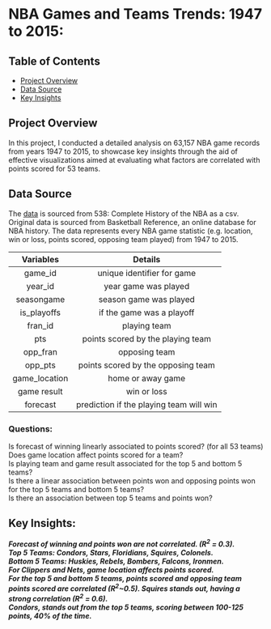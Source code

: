 # NBA Games and Teams Trends: 1947 to 2015:

## Table of Contents
- [Project Overview](#projectoverview)
- [Data Source](#datasource)
- [Key Insights](#keyinsights)

## Project Overview
In this project, I conducted a detailed analysis on 63,157 NBA game records from years 1947 to 2015, to showcase key insights through the aid of effective visualizations aimed at evaluating  what factors are correlated with points scored for 53 teams.

## Data Source
The [data](https://data.fivethirtyeight.com) is sourced from 538: Complete History of the NBA as a csv. Original data is sourced from Basketball Reference, an online database for NBA history. The data represents every NBA game statistic (e.g. location, win or loss, points scored, opposing team played) from 1947 to 2015.

| Variables | Details  | 
| :-----: | :---: |
| game_id | unique identifier for game |
| year_id | year game was played |
| seasongame | season game was played |
| is_playoffs | if the game was a playoff |
| fran_id | playing team |
| pts | points scored by the playing team | 
| opp_fran | opposing team |
| opp_pts | points scored by the opposing team |
| game_location | home or away game|
| game result | win or loss|
| forecast | prediction if the playing team will win |

### Questions:
Is forecast of winning linearly associated to points scored? (for all 53 teams) <br>
Does game location affect points scored for a team?<br>
Is playing team and game result associated for the top 5 and bottom 5 teams?<br>
Is there a linear association between points won and opposing points won for the top 5 teams and bottom 5 teams?<br>
Is there an association between top 5 teams and points won?<br>

## Key Insights:
***Forecast of winning and points won are not correlated. (R<sup>2</sup> = 0.3).***<br>
***Top 5 Teams: Condors, Stars, Floridians, Squires, Colonels.***<br>
***Bottom 5 Teams: Huskies, Rebels, Bombers, Falcons, Ironmen.*** <br>
***For Clippers and Nets, game location affects points scored.*** <br>
***For the top 5 and bottom 5 teams, points scored and opposing team points scored are correlated (R<sup>2</sup>~0.5). Squires stands out, having a strong correlation (R<sup>2</sup> = 0.6).***<br>
***Condors, stands out from the top 5 teams, scoring between 100-125 points, 40% of the time.***



